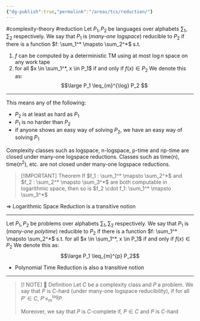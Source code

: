 ```yaml
---
{"dg-publish":true,"permalink":"/areas/tcs/reduction/"}
---
```


#complexity-theory #reduction
Let $P_1, P_2$ be languages over alphabets $\sum_1, \sum_2$ respectively. We say that $P_1$ is (*many-one logspace*) reducible to $P_2$ if there is a function $f: \sum_1^* \mapsto \sum_2^*$ s.t.
1. $f$ can be computed by a deterministic TM using at most $\log n$ space on any work tape
2. for all $x \in \sum_1^*, x \in P_1$ if and only if $f(x) \in P_2$
We denote this as:
$$\large
P_1 \leq_{m}^{\log} P_2
$$
---
This means any of the following:
* $P_2$ is at least as hard as $P_1$
* $P_1$ is no harder than $P_2$
* if anyone shows an easy way of solving $P_2$, we have an easy way of solving $P_1$

Complexity classes such as logspace, n-logspace, p-time and np-time are closed under many-one logspace reductions. Classes such as time(n), time($n^2$), etc. are not closed under many-one logspace reductions.

> [!IMPORTANT] Theorem
> If $f_1 : \sum_1^* \mapsto \sum_2^*$ and $f_2 : \sum_2^* \mapsto \sum_3^*$ are both computable in logarithmic space, then so is $f_2 \cdot f_1: \sum_1^* \mapsto \sum_3^*$

=> Logarithmic Space Reduction is a transitive notion 

---
Let $P_1, P_2$ be problems over alphabets $\sum_1, \sum_2$ respectively. We say that $P_1$ is (*many-one polytime*) reducible to $P_2$ if there is a function $f: \sum_1^* \mapsto \sum_2^*$ s.t. for all $x \in \sum_1^*, x \in P_1$ if and only if $f(x) \in P_2$
We denote this as:
$$\large P_1 \leq_{m}^{p} P_2$$
* Polynomial Time Reduction is also a transitive notion
---
> [! NOTE] 🔑 Definition
> Let $C$ be a complexity class and $P$ a problem. We say that $P$ is $C$-hard (under many-one logspace reducibility), if for all $P' \in C$, $P' \leq_m^{\log} P$. 
> 
> Moreover, we say that $P$ is $C$-complete if, $P \in C$ and $P$ is $C$-hard




